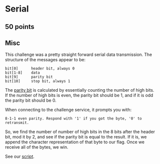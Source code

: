 # Serial
## 50 points
## Misc

This challenge was a pretty straight forward serial data transmission. The
structure of the messages appear to be:

```
bit[0]      header bit, always 0
bit[1-8]    data
bit[9]      parity bit
bit[10]     stop bit, always 1
```

The [parity bit](https://en.wikipedia.org/wiki/Parity_bit) is calculated by essentially counting the number of high bits. If the 
number of high bits is even, the parity bit should be 1, and if it is odd the 
parity bit should be 0. 

When connecting to the challenge service, it prompts you with:

`8-1-1 even parity. Respond with '1' if you got the byte, '0' to retransmit.`

So, we find the number of number of high bits in the 8 bits after the header
bit, mod it by 2, and see if the parity bit is equal to the result. If it is,
we append the character representation of that byte to our flag. Once we
receive all of the bytes, we win.

See our [script](serial_solve.py).
